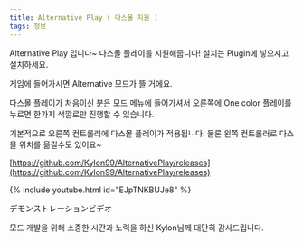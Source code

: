 ```yaml
---
title: Alternative Play ( 다스몰 지원 )
tags: 정보
---
```


Alternative Play 입니다~ 다스몰 플레이를 지원해줍니다! 설치는 Plugin에 넣으시고 설치하세요.

게임에 들어가시면 Alternative 모드가 뜰 거에요. 

다스몰 플레이가 처음이신 분은 모드 메뉴에 들어가셔서 오른쪽에 One color 플레이를 누르면 한가지 색깔로만 진행할 수 있습니다.

기본적으로 오른쪽 컨트롤러에 다스몰 플레이가 적용됩니다. 물론 왼쪽 컨트롤러로 다스몰 위치를 옮길수도 있어요~

[https://github.com/Kylon99/AlternativePlay/releases](https://github.com/Kylon99/AlternativePlay/releases)

{% include youtube.html id="EJpTNKBUJe8" %}

デモンストレーションビデオ


모드 개발을 위해 소중한 시간과 노력을 하신 Kylon님께 대단히 감사드립니다.